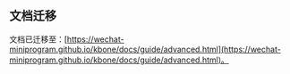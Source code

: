 ## 文档迁移

文档已迁移至：[https://wechat-miniprogram.github.io/kbone/docs/guide/advanced.html](https://wechat-miniprogram.github.io/kbone/docs/guide/advanced.html)。
